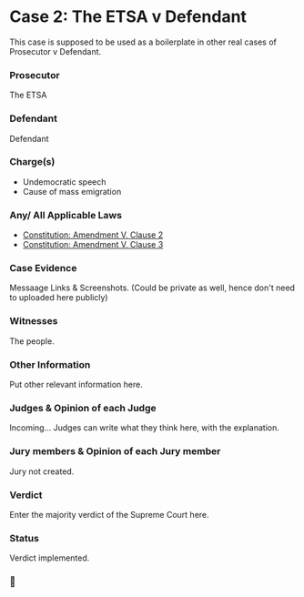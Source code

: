 # Case 2: The ETSA v Defendant

This case is supposed to be used as a boilerplate in other real cases of Prosecutor v Defendant.

### Prosecutor
The ETSA

### Defendant
Defendant

### Charge(s)
- Undemocratic speech
- Cause of mass emigration

### Any/ All Applicable Laws
- [Constitution: Amendment V, Clause 2](../Constitution.md#clause-2-7)
- [Constitution: Amendment V, Clause 3](../Constitution.md#clause-3-5)

### Case Evidence
Messaage Links & Screenshots. (Could be private as well, hence don't need to uploaded here publicly)

### Witnesses
The people.

### Other Information
Put other relevant information here.

### Judges & Opinion of each Judge
Incoming... Judges can write what they think here, with the explanation.

### Jury members & Opinion of each Jury member
Jury not created.

### Verdict
Enter the majority verdict of the Supreme Court here.

### Status

Verdict implemented.

### 🗽
